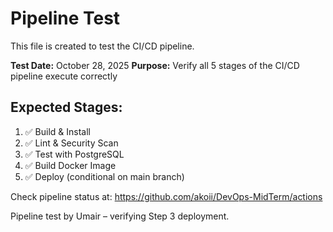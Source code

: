 # Pipeline Test

This file is created to test the CI/CD pipeline.

**Test Date:** October 28, 2025
**Purpose:** Verify all 5 stages of the CI/CD pipeline execute correctly

## Expected Stages:

1. ✅ Build & Install
2. ✅ Lint & Security Scan
3. ✅ Test with PostgreSQL
4. ✅ Build Docker Image
5. ✅ Deploy (conditional on main branch)

Check pipeline status at: https://github.com/akoii/DevOps-MidTerm/actions

Pipeline test by Umair – verifying Step 3 deployment.
